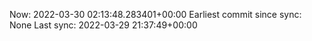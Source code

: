 Now: 2022-03-30 02:13:48.283401+00:00 Earliest commit since sync: None Last sync: 2022-03-29 21:37:49+00:00
